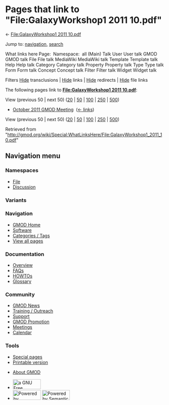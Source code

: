 <div id="mw-page-base" class="noprint">

</div>

<div id="mw-head-base" class="noprint">

</div>

<div id="content" class="mw-body" role="main">

<span id="top"></span>

<div id="mw-js-message" style="display:none;">

</div>



# <span dir="auto">Pages that link to "File:GalaxyWorkshop1 2011 10.pdf"</span>

<div id="bodyContent">

<div id="contentSub">

← [File:GalaxyWorkshop1 2011
10.pdf](/wiki/File:GalaxyWorkshop1_2011_10.pdf "File:GalaxyWorkshop1 2011 10.pdf")

</div>

<div id="jump-to-nav" class="mw-jump">

Jump to: [navigation](#mw-navigation), [search](#p-search)

</div>

<div id="mw-content-text">

What links here Page:  Namespace:  all (Main) Talk User User talk GMOD
GMOD talk File File talk MediaWiki MediaWiki talk Template Template talk
Help Help talk Category Category talk Property Property talk Type Type
talk Form Form talk Concept Concept talk Filter Filter talk Widget
Widget talk

Filters
[Hide](/mediawiki/index.php?title=Special:WhatLinksHere/File:GalaxyWorkshop1_2011_10.pdf&hidetrans=1 "Special:WhatLinksHere/File:GalaxyWorkshop1 2011 10.pdf")
transclusions \|
[Hide](/mediawiki/index.php?title=Special:WhatLinksHere/File:GalaxyWorkshop1_2011_10.pdf&hidelinks=1 "Special:WhatLinksHere/File:GalaxyWorkshop1 2011 10.pdf")
links \|
[Hide](/mediawiki/index.php?title=Special:WhatLinksHere/File:GalaxyWorkshop1_2011_10.pdf&hideredirs=1 "Special:WhatLinksHere/File:GalaxyWorkshop1 2011 10.pdf")
redirects \|
[Hide](/mediawiki/index.php?title=Special:WhatLinksHere/File:GalaxyWorkshop1_2011_10.pdf&hideimages=1 "Special:WhatLinksHere/File:GalaxyWorkshop1 2011 10.pdf")
file links

The following pages link to **[File:GalaxyWorkshop1 2011
10.pdf](/wiki/File:GalaxyWorkshop1_2011_10.pdf "File:GalaxyWorkshop1 2011 10.pdf")**:

View (previous 50 \| next 50)
([20](/mediawiki/index.php?title=Special:WhatLinksHere/File:GalaxyWorkshop1_2011_10.pdf&limit=20 "Special:WhatLinksHere/File:GalaxyWorkshop1 2011 10.pdf")
\|
[50](/mediawiki/index.php?title=Special:WhatLinksHere/File:GalaxyWorkshop1_2011_10.pdf&limit=50 "Special:WhatLinksHere/File:GalaxyWorkshop1 2011 10.pdf")
\|
[100](/mediawiki/index.php?title=Special:WhatLinksHere/File:GalaxyWorkshop1_2011_10.pdf&limit=100 "Special:WhatLinksHere/File:GalaxyWorkshop1 2011 10.pdf")
\|
[250](/mediawiki/index.php?title=Special:WhatLinksHere/File:GalaxyWorkshop1_2011_10.pdf&limit=250 "Special:WhatLinksHere/File:GalaxyWorkshop1 2011 10.pdf")
\|
[500](/mediawiki/index.php?title=Special:WhatLinksHere/File:GalaxyWorkshop1_2011_10.pdf&limit=500 "Special:WhatLinksHere/File:GalaxyWorkshop1 2011 10.pdf"))

- [October 2011 GMOD
  Meeting](/wiki/October_2011_GMOD_Meeting "October 2011 GMOD Meeting") ‎
  <span class="mw-whatlinkshere-tools">([←
  links](/mediawiki/index.php?title=Special:WhatLinksHere&target=October+2011+GMOD+Meeting "Special:WhatLinksHere"))</span>

View (previous 50 \| next 50)
([20](/mediawiki/index.php?title=Special:WhatLinksHere/File:GalaxyWorkshop1_2011_10.pdf&limit=20 "Special:WhatLinksHere/File:GalaxyWorkshop1 2011 10.pdf")
\|
[50](/mediawiki/index.php?title=Special:WhatLinksHere/File:GalaxyWorkshop1_2011_10.pdf&limit=50 "Special:WhatLinksHere/File:GalaxyWorkshop1 2011 10.pdf")
\|
[100](/mediawiki/index.php?title=Special:WhatLinksHere/File:GalaxyWorkshop1_2011_10.pdf&limit=100 "Special:WhatLinksHere/File:GalaxyWorkshop1 2011 10.pdf")
\|
[250](/mediawiki/index.php?title=Special:WhatLinksHere/File:GalaxyWorkshop1_2011_10.pdf&limit=250 "Special:WhatLinksHere/File:GalaxyWorkshop1 2011 10.pdf")
\|
[500](/mediawiki/index.php?title=Special:WhatLinksHere/File:GalaxyWorkshop1_2011_10.pdf&limit=500 "Special:WhatLinksHere/File:GalaxyWorkshop1 2011 10.pdf"))

</div>

<div class="printfooter">

Retrieved from
"<http://gmod.org/wiki/Special:WhatLinksHere/File:GalaxyWorkshop1_2011_10.pdf>"

</div>

<div id="catlinks" class="catlinks catlinks-allhidden">

</div>

<div class="visualClear">

</div>

</div>

</div>

<div id="mw-navigation">

## Navigation menu

<div id="mw-head">



<div id="left-navigation">

<div id="p-namespaces" class="vectorTabs" role="navigation"
aria-labelledby="p-namespaces-label">

### Namespaces

- <span id="ca-nstab-image"><a href="/wiki/File:GalaxyWorkshop1_2011_10.pdf" accesskey="c"
  title="View the file page [c]">File</a></span>
- <span id="ca-talk"><a
  href="/mediawiki/index.php?title=File_talk:GalaxyWorkshop1_2011_10.pdf&amp;action=edit&amp;redlink=1"
  accesskey="t"
  title="Discussion about the content page [t]">Discussion</a></span>

</div>

<div id="p-variants" class="vectorMenu emptyPortlet" role="navigation"
aria-labelledby="p-variants-label">

### 

### Variants[](#)

<div class="menu">

</div>

</div>

</div>

<div id="right-navigation">





</div>



</div>

</div>

</div>

<div id="mw-panel">

<div id="p-logo" role="banner">

<a href="/wiki/Main_Page"
style="background-image: url(http://gmod.org/images/GMOD-cogs.png);"
title="Visit the main page"></a>

</div>

<div id="p-Navigation" class="portal" role="navigation"
aria-labelledby="p-Navigation-label">

### Navigation

<div class="body">

- <span id="n-GMOD-Home">[GMOD Home](/wiki/Main_Page)</span>
- <span id="n-Software">[Software](/wiki/GMOD_Components)</span>
- <span id="n-Categories-.2F-Tags">[Categories /
  Tags](/wiki/Categories)</span>
- <span id="n-View-all-pages">[View all
  pages](/wiki/Special:AllPages)</span>

</div>

</div>

<div id="p-Documentation" class="portal" role="navigation"
aria-labelledby="p-Documentation-label">

### Documentation

<div class="body">

- <span id="n-Overview">[Overview](/wiki/Overview)</span>
- <span id="n-FAQs">[FAQs](/wiki/Category:FAQ)</span>
- <span id="n-HOWTOs">[HOWTOs](/wiki/Category:HOWTO)</span>
- <span id="n-Glossary">[Glossary](/wiki/Glossary)</span>

</div>

</div>

<div id="p-Community" class="portal" role="navigation"
aria-labelledby="p-Community-label">

### Community

<div class="body">

- <span id="n-GMOD-News">[GMOD News](/wiki/GMOD_News)</span>
- <span id="n-Training-.2F-Outreach">[Training /
  Outreach](/wiki/Training_and_Outreach)</span>
- <span id="n-Support">[Support](/wiki/Support)</span>
- <span id="n-GMOD-Promotion">[GMOD
  Promotion](/wiki/GMOD_Promotion)</span>
- <span id="n-Meetings">[Meetings](/wiki/Meetings)</span>
- <span id="n-Calendar">[Calendar](/wiki/Calendar)</span>

</div>

</div>

<div id="p-tb" class="portal" role="navigation"
aria-labelledby="p-tb-label">

### Tools

<div class="body">

- <span id="t-specialpages"><a href="/wiki/Special:SpecialPages" accesskey="q"
  title="A list of all special pages [q]">Special pages</a></span>
- <span id="t-print"><a
  href="/mediawiki/index.php?title=Special:WhatLinksHere/File:GalaxyWorkshop1_2011_10.pdf&amp;printable=yes"
  rel="alternate" accesskey="p"
  title="Printable version of this page [p]">Printable version</a></span>

</div>

</div>

</div>

</div>

<div id="footer" role="contentinfo">

- <span id="footer-places-about">[About
  GMOD](/wiki/GMOD:About "GMOD:About")</span>

<!-- -->

- <span id="footer-copyrightico">[<img src="http://www.gnu.org/graphics/gfdl-logo-small.png" width="88"
  height="31" alt="a GNU Free Documentation License" />](http://www.gnu.org/licenses/fdl-1.3.html)</span>
- <span id="footer-poweredbyico">[<img src="/mediawiki/skins/common/images/poweredby_mediawiki_88x31.png"
  width="88" height="31" alt="Powered by MediaWiki" />](//www.mediawiki.org/)
  [<img
  src="/mediawiki/extensions/SemanticMediaWiki/includes/../resources/images/smw_button.png"
  width="88" height="31" alt="Powered by Semantic MediaWiki" />](https://www.semantic-mediawiki.org/wiki/Semantic_MediaWiki)</span>

<div style="clear:both">

</div>

</div>
